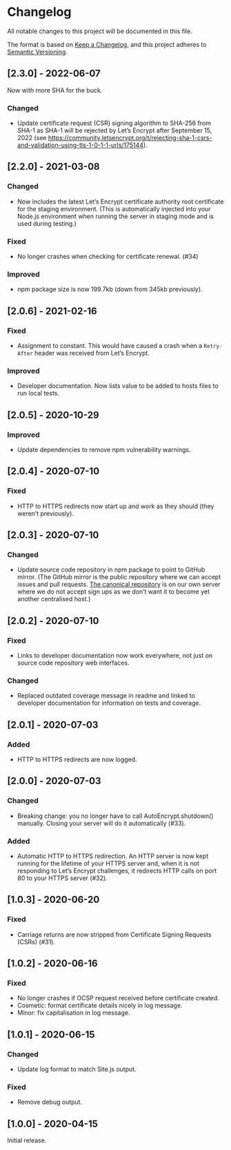 # Changelog

All notable changes to this project will be documented in this file.

The format is based on [Keep a Changelog](https://keepachangelog.com/en/1.0.0/), and this project adheres to [Semantic Versioning](https://semver.org/spec/v2.0.0.html).

## [2.3.0] - 2022-06-07

Now with more SHA for the buck.

### Changed
 
  - Update certificate request (CSR) signing algorithm to SHA-256 from SHA-1 as SHA-1 will be rejected by Let’s Encrypt after September 15, 2022 (see https://community.letsencrypt.org/t/rejecting-sha-1-csrs-and-validation-using-tls-1-0-1-1-urls/175144).

## [2.2.0] - 2021-03-08

### Changed

  - Now includes the latest Let’s Encrypt certificate authority root certificate for the staging environment. (This is automatically injected into your Node.js environment when running the server in staging mode and is used during testing.)

### Fixed

  - No longer crashes when checking for certificate renewal. (#34)

### Improved

  - npm package size is now 199.7kb (down from 345kb previously).

## [2.0.6] - 2021-02-16

### Fixed

  - Assignment to constant. This would have caused a crash when a `Retry-After` header was received from Let’s Encrypt.

### Improved

  - Developer documentation. Now lists value to be added to hosts files to run local tests.

## [2.0.5] - 2020-10-29

### Improved

  - Update dependencies to remove npm vulnerability warnings.

## [2.0.4] - 2020-07-10

### Fixed

  - HTTP to HTTPS redirects now start up and work as they should (they weren’t previously).

## [2.0.3] - 2020-07-10

### Changed

  - Update source code repository in npm package to point to GitHub mirror. (The GitHub mirror is the public repository where we can accept issues and pull requests. [The canonical repository](https://source.small-tech.org/site.js/lib/auto-encrypt) is on our own server where we do not accept sign ups as we don’t want it to become yet another centralised host.)

## [2.0.2] - 2020-07-10

### Fixed

  - Links to developer documentation now work everywhere, not just on source code repository web interfaces.

### Changed

  - Replaced outdated coverage message in readme and linked to developer documentation for information on tests and coverage.

## [2.0.1] - 2020-07-03

### Added

  - HTTP to HTTPS redirects are now logged.

## [2.0.0] - 2020-07-03

### Changed

  - Breaking change: you no longer have to call AutoEncrypt.shutdown() manually. Closing your server will do it automatically (#33).

### Added

  - Automatic HTTP to HTTPS redirection. An HTTP server is now kept running for the lifetime of your HTTPS server and, when it is not responding to Let’s Encrypt challenges, it redirects HTTP calls on port 80 to your HTTPS server (#32).

## [1.0.3] - 2020-06-20

### Fixed

  - Carriage returns are now stripped from Certificate Signing Requests (CSRs) (#31).

## [1.0.2] - 2020-06-16

### Fixed

  - No longer crashes if OCSP request received before certificate created.
  - Cosmetic: format certificate details nicely in log message.
  - Minor: fix capitalisation in log message.

## [1.0.1] - 2020-06-15

### Changed

  - Update log format to match Site.js output.

### Fixed

  - Remove debug output.

## [1.0.0] - 2020-04-15

Initial release.
